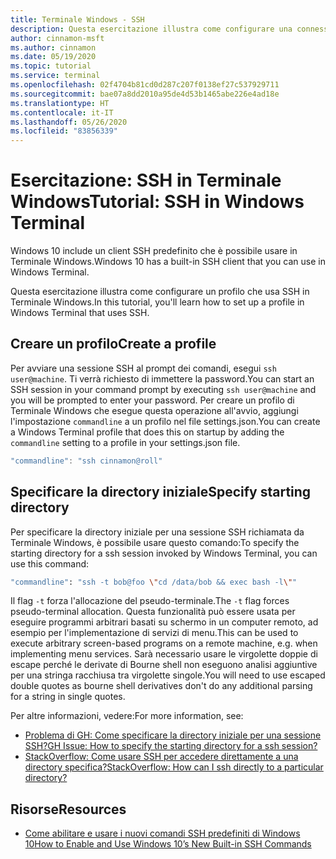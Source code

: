 ```yaml
---
title: Terminale Windows - SSH
description: Questa esercitazione illustra come configurare una connessione SSH in Terminale Windows.
author: cinnamon-msft
ms.author: cinnamon
ms.date: 05/19/2020
ms.topic: tutorial
ms.service: terminal
ms.openlocfilehash: 02f4704b81cd0d287c207f0138ef27c537929711
ms.sourcegitcommit: bae07a8dd2010a95de4d53b1465abe226e4ad18e
ms.translationtype: HT
ms.contentlocale: it-IT
ms.lasthandoff: 05/26/2020
ms.locfileid: "83856339"
---
```

# <a name="tutorial-ssh-in-windows-terminal"></a><span data-ttu-id="6964f-103">Esercitazione: SSH in Terminale Windows</span><span class="sxs-lookup"><span data-stu-id="6964f-103">Tutorial: SSH in Windows Terminal</span></span>

<span data-ttu-id="6964f-104">Windows 10 include un client SSH predefinito che è possibile usare in Terminale Windows.</span><span class="sxs-lookup"><span data-stu-id="6964f-104">Windows 10 has a built-in SSH client that you can use in Windows Terminal.</span></span>

<span data-ttu-id="6964f-105">Questa esercitazione illustra come configurare un profilo che usa SSH in Terminale Windows.</span><span class="sxs-lookup"><span data-stu-id="6964f-105">In this tutorial, you'll learn how to set up a profile in Windows Terminal that uses SSH.</span></span>

## <a name="create-a-profile"></a><span data-ttu-id="6964f-106">Creare un profilo</span><span class="sxs-lookup"><span data-stu-id="6964f-106">Create a profile</span></span>

<span data-ttu-id="6964f-107">Per avviare una sessione SSH al prompt dei comandi, esegui `ssh user@machine`. Ti verrà richiesto di immettere la password.</span><span class="sxs-lookup"><span data-stu-id="6964f-107">You can start an SSH session in your command prompt by executing `ssh user@machine` and you will be prompted to enter your password.</span></span> <span data-ttu-id="6964f-108">Per creare un profilo di Terminale Windows che esegue questa operazione all'avvio, aggiungi l'impostazione `commandline` a un profilo nel file settings.json.</span><span class="sxs-lookup"><span data-stu-id="6964f-108">You can create a Windows Terminal profile that does this on startup by adding the `commandline` setting to a profile in your settings.json file.</span></span>

```js
"commandline": "ssh cinnamon@roll"
```

## <a name="specify-starting-directory"></a><span data-ttu-id="6964f-109">Specificare la directory iniziale</span><span class="sxs-lookup"><span data-stu-id="6964f-109">Specify starting directory</span></span>

<span data-ttu-id="6964f-110">Per specificare la directory iniziale per una sessione SSH richiamata da Terminale Windows, è possibile usare questo comando:</span><span class="sxs-lookup"><span data-stu-id="6964f-110">To specify the starting directory for a ssh session invoked by Windows Terminal, you can use this command:</span></span>

```bash
"commandline": "ssh -t bob@foo \"cd /data/bob && exec bash -l\""
```

<span data-ttu-id="6964f-111">Il flag `-t` forza l'allocazione del pseudo-terminale.</span><span class="sxs-lookup"><span data-stu-id="6964f-111">The `-t` flag forces pseudo-terminal allocation.</span></span> <span data-ttu-id="6964f-112">Questa funzionalità può essere usata per eseguire programmi arbitrari basati su schermo in un computer remoto, ad esempio per l'implementazione di servizi di menu.</span><span class="sxs-lookup"><span data-stu-id="6964f-112">This can be used to execute arbitrary screen-based programs on a remote machine, e.g. when implementing menu services.</span></span> <span data-ttu-id="6964f-113">Sarà necessario usare le virgolette doppie di escape perché le derivate di Bourne shell non eseguono analisi aggiuntive per una stringa racchiusa tra virgolette singole.</span><span class="sxs-lookup"><span data-stu-id="6964f-113">You will need to use escaped double quotes as bourne shell derivatives don't do any additional parsing for a string in single quotes.</span></span>

<span data-ttu-id="6964f-114">Per altre informazioni, vedere:</span><span class="sxs-lookup"><span data-stu-id="6964f-114">For more information, see:</span></span>

* [<span data-ttu-id="6964f-115">Problema di GH: Come specificare la directory iniziale per una sessione SSH?</span><span class="sxs-lookup"><span data-stu-id="6964f-115">GH Issue: How to specify the starting directory for a ssh session?</span></span>](https://github.com/MicrosoftDocs/terminal/issues/25)
* [<span data-ttu-id="6964f-116">StackOverflow: Come usare SSH per accedere direttamente a una directory specifica?</span><span class="sxs-lookup"><span data-stu-id="6964f-116">StackOverflow: How can I ssh directly to a particular directory?</span></span>](https://stackoverflow.com/questions/626533/how-can-i-ssh-directly-to-a-particular-directory)

## <a name="resources"></a><span data-ttu-id="6964f-117">Risorse</span><span class="sxs-lookup"><span data-stu-id="6964f-117">Resources</span></span>

* [<span data-ttu-id="6964f-118">Come abilitare e usare i nuovi comandi SSH predefiniti di Windows 10</span><span class="sxs-lookup"><span data-stu-id="6964f-118">How to Enable and Use Windows 10’s New Built-in SSH Commands</span></span>](https://www.howtogeek.com/336775/how-to-enable-and-use-windows-10s-built-in-ssh-commands/)
